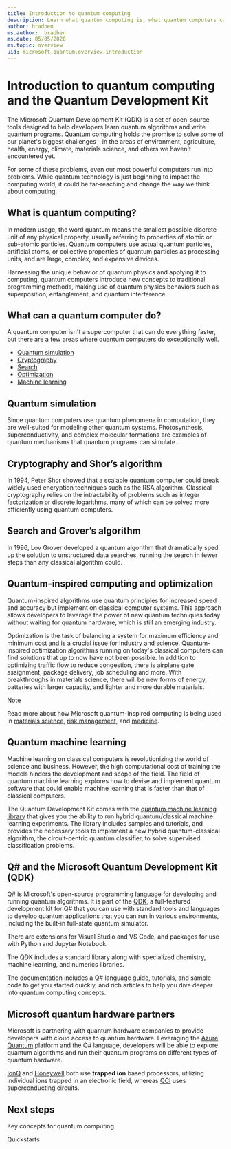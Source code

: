 ```yaml
---
title: Introduction to quantum computing
description: Learn what quantum computing is, what quantum computers can do, and how you can learn quantum computing.
author: bradben
ms.author:  bradben
ms.date: 05/05/2020
ms.topic: overview
uid: microsoft.quantum.overview.introduction
---
```


# Introduction to quantum computing and the Quantum Development Kit

The Microsoft Quantum Development Kit (QDK) is a set of open-source tools designed to help developers learn quantum algorithms and write quantum programs. Quantum computing holds the promise to solve some of our planet's biggest challenges - in the areas of environment, agriculture, health, energy, climate, materials science, and others we haven't encountered yet.  

For some of these problems, even our most powerful computers run into problems. While quantum technology is just beginning to impact the computing world, it could be far-reaching and change the way we think about computing.

## What is quantum computing?

In modern usage, the word quantum means the smallest possible discrete unit of any physical property, usually referring to properties of atomic or sub-atomic particles. Quantum computers use actual quantum particles, artificial atoms, or collective properties of quantum particles as processing units, and are large, complex, and expensive devices.

Harnessing the unique behavior of quantum physics and applying it to computing, quantum computers introduce new concepts to traditional programming methods, making use of quantum physics behaviors such as superposition, entanglement, and quantum interference.

## What can a quantum computer do?

A quantum computer isn't a supercomputer that can do everything faster, but there are a few areas where quantum computers do exceptionally well.

- [Quantum simulation](xref:microsoft.quantum.overview.introduction#quantum-simulation)
- [Cryptography](xref:microsoft.quantum.overview.introduction#cryptography-and-shors-algorithm)
- [Search](xref:microsoft.quantum.overview.introduction#search-and-grovers-algorithm)
- [Optimization](xref:microsoft.quantum.overview.introduction#quantum-inspired-computing-and-optimization)
- [Machine learning](xref:microsoft.quantum.overview.introduction#quantum-machine-learning)

## Quantum simulation

Since quantum computers use quantum phenomena in computation, they are well-suited for modeling other quantum systems. Photosynthesis, superconductivity, and complex molecular formations are examples of quantum mechanisms that quantum programs can simulate.

## Cryptography and Shor’s algorithm

In 1994, Peter Shor showed that a scalable quantum computer could break widely used encryption techniques such as the RSA algorithm. Classical cryptography relies on the intractability of problems such as integer factorization or discrete logarithms, many of which can be solved more efficiently using quantum computers.

## Search and Grover’s algorithm

In 1996, Lov Grover developed a quantum algorithm that dramatically sped up the solution to unstructured data searches, running the search in fewer steps than any classical algorithm could.

## Quantum-inspired computing and optimization

Quantum-inspired algorithms use quantum principles for increased speed and accuracy but implement on classical computer systems. This approach allows developers to leverage the power of new quantum techniques today without waiting for quantum hardware, which is still an emerging industry.

Optimization is the task of balancing a system for maximum efficiency and minimum cost and is a crucial issue for industry and science. Quantum-inspired optimization algorithms running on today's classical computers can find solutions that up to now have not been possible. In addition to optimizing traffic flow to reduce congestion, there is airplane gate assignment, package delivery, job scheduling and more. With breakthroughs in materials science, there will be new forms of energy, batteries with larger capacity, and lighter and more durable materials.

> [!NOTE]
> Read more about how Microsoft quantum-inspired computing is being used in [materials science](https://cloudblogs.microsoft.com/quantum/2020/01/21/oti-lumionics-accelerating-materials-design-microsoft-azure-quantum/), [risk management](https://cloudblogs.microsoft.com/quantum/2019/05/22/microsoft-quantum-collaborates-with-willis-towers-watson-to-transform-risk-management-solutions/), and [medicine](https://blogs.microsoft.com/blog/2018/05/18/microsoft-quantum-helps-case-western-reserve-university-advance-mri-research/).

## Quantum machine learning

Machine learning on classical computers is revolutionizing the world of science and business. However, the high computational cost of training the models hinders the development and scope of the field. The field of quantum machine learning explores how to devise and implement quantum software that could enable machine learning that is faster than that of classical computers.

The Quantum Development Kit comes with the [quantum machine learning library](xref:microsoft.quantum.machine-learning.concepts.intro) that gives you the ability to run hybrid quantum/classical machine learning experiments. The library includes samples and tutorials, and provides the necessary tools to implement a new hybrid quantum-classical algorithm, the circuit-centric quantum classifier, to solve supervised classification problems.

## Q# and the Microsoft Quantum Development Kit (QDK)

Q# is Microsoft's open-source programming language for developing and running quantum algorithms. It is part of the [QDK](https://docs.microsoft.com/quantum/), a full-featured development kit for Q# that you can use with standard tools and languages to develop quantum applications that you can run in various environments, including the built-in full-state quantum simulator.

There are extensions for Visual Studio and VS Code, and packages for use with Python and Jupyter Notebook.

The QDK includes a standard library along with specialized chemistry, machine learning, and numerics libraries.

The documentation includes a Q# language guide, tutorials, and sample code to get you started quickly, and rich articles to help you dive deeper into quantum computing concepts.  

## Microsoft quantum hardware partners

Microsoft is partnering with quantum hardware companies to provide developers with cloud access to quantum hardware. Leveraging the [Azure Quantum](https://azure.microsoft.com/services/quantum/) platform and the Q# language, developers will be able to explore quantum algorithms and run their quantum programs on different types of quantum hardware.

[IonQ](https://ionq.com/news/november-4-2019-microsoft-partnership) and [Honeywell](https://www.honeywell.com/en-us/newsroom/news/2019/11/the-future-of-quantum-computing) both use **trapped ion** based processors, utilizing individual ions trapped in an electronic field, whereas [QCI](https://quantumcircuits.com/news-and-publications/quantum-circuits-partners-with-microsoft-on-azure-quantum) uses superconducting circuits.

## Next steps
Key concepts for quantum computing

Quickstarts
<!-- >> [!div class="nextstepaction"]
> [Next steps button](contribute-get-started-mvc.md) -->
